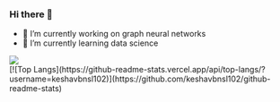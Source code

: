 ### Hi there 👋

- 🔭 I’m currently working on graph neural networks
- 🌱 I’m currently learning data science 
<div>
   <div style="float:left;margin-right:5px;">
      <Img src="https://github-readme-stats.vercel.app/api?          username=keshavbnsl102&&show_icons=true&title_color=ffffff&icon_color=bb2acf&text_color=daf7dc&bg_color=151515" >
   </div>
    <div style="float:left;margin-right:5px;">
        [![Top Langs](https://github-readme-stats.vercel.app/api/top-langs/?username=keshavbnsl102)](https://github.com/keshavbnsl102/github-readme-stats)
     </div>
  
 </div>
